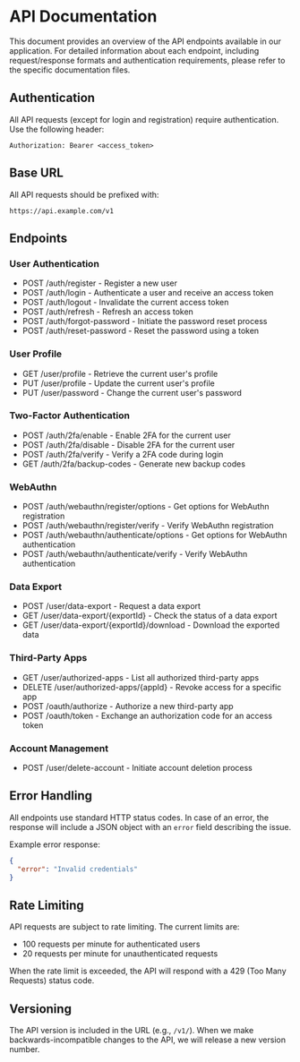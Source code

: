# API Documentation

This document provides an overview of the API endpoints available in our application. For detailed information about each endpoint, including request/response formats and authentication requirements, please refer to the specific documentation files.

## Authentication

All API requests (except for login and registration) require authentication. Use the following header:

```
Authorization: Bearer <access_token>
```

## Base URL

All API requests should be prefixed with:

```
https://api.example.com/v1
```

## Endpoints

### User Authentication

- POST /auth/register - Register a new user
- POST /auth/login - Authenticate a user and receive an access token
- POST /auth/logout - Invalidate the current access token
- POST /auth/refresh - Refresh an access token
- POST /auth/forgot-password - Initiate the password reset process
- POST /auth/reset-password - Reset the password using a token

### User Profile

- GET /user/profile - Retrieve the current user's profile
- PUT /user/profile - Update the current user's profile
- PUT /user/password - Change the current user's password

### Two-Factor Authentication

- POST /auth/2fa/enable - Enable 2FA for the current user
- POST /auth/2fa/disable - Disable 2FA for the current user
- POST /auth/2fa/verify - Verify a 2FA code during login
- GET /auth/2fa/backup-codes - Generate new backup codes

### WebAuthn

- POST /auth/webauthn/register/options - Get options for WebAuthn registration
- POST /auth/webauthn/register/verify - Verify WebAuthn registration
- POST /auth/webauthn/authenticate/options - Get options for WebAuthn authentication
- POST /auth/webauthn/authenticate/verify - Verify WebAuthn authentication

### Data Export

- POST /user/data-export - Request a data export
- GET /user/data-export/{exportId} - Check the status of a data export
- GET /user/data-export/{exportId}/download - Download the exported data

### Third-Party Apps

- GET /user/authorized-apps - List all authorized third-party apps
- DELETE /user/authorized-apps/{appId} - Revoke access for a specific app
- POST /oauth/authorize - Authorize a new third-party app
- POST /oauth/token - Exchange an authorization code for an access token

### Account Management

- POST /user/delete-account - Initiate account deletion process

## Error Handling

All endpoints use standard HTTP status codes. In case of an error, the response will include a JSON object with an `error` field describing the issue.

Example error response:

```json
{
  "error": "Invalid credentials"
}
```

## Rate Limiting

API requests are subject to rate limiting. The current limits are:

- 100 requests per minute for authenticated users
- 20 requests per minute for unauthenticated requests

When the rate limit is exceeded, the API will respond with a 429 (Too Many Requests) status code.

## Versioning

The API version is included in the URL (e.g., `/v1/`). When we make backwards-incompatible changes to the API, we will release a new version number.

